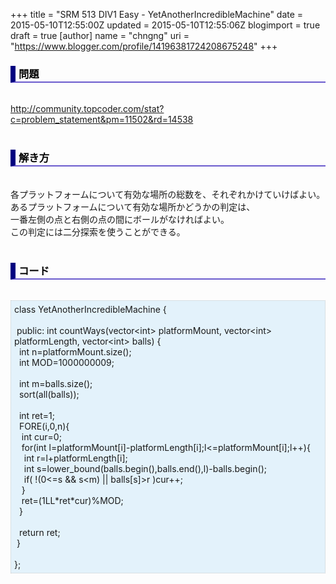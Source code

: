 +++
title = "SRM 513 DIV1 Easy - YetAnotherIncredibleMachine"
date = 2015-05-10T12:55:00Z
updated = 2015-05-10T12:55:06Z
blogimport = true
draft = true
[author]
	name = "chngng"
	uri = "https://www.blogger.com/profile/14196381724208675248"
+++

<div dir="ltr" style="text-align: left;" trbidi="on"><h3 style="border-bottom: 2px solid slateblue; border-left: 8px solid navy; color: black; padding: 0px 0px 1px 5px;">問題 <br /></h3><br /><a href="http://community.topcoder.com/stat?c=problem_statement&amp;pm=11502&amp;rd=14538" target="_blank">http://community.topcoder.com/stat?c=problem_statement&amp;pm=11502&amp;rd=14538</a><br /><br /><h3 style="border-bottom: 2px solid slateblue; border-left: 8px solid navy; color: black; padding: 0px 0px 1px 5px;">解き方 </h3><br />各プラットフォームについて有効な場所の総数を、それぞれかけていけばよい。<br />あるプラットフォームについて有効な場所かどうかの判定は、<br />一番左側の点と右側の点の間にボールがなければよい。<br />この判定には二分探索を使うことができる。<br /><br /><h3 style="border-bottom: 2px solid slateblue; border-left: 8px solid navy; color: black; padding: 0px 0px 1px 5px;">コード </h3><br /><div style="background-color: #e3f2fb; border: 1px dotted #CCCCCC; padding: 5px;">class YetAnotherIncredibleMachine {<br /><br /><span class="Apple-tab-span" style="white-space: pre;"> </span>public: int countWays(vector&lt;int&gt; platformMount, vector&lt;int&gt; platformLength, vector&lt;int&gt; balls) {<br /><span class="Apple-tab-span" style="white-space: pre;">  </span>int n=platformMount.size();<br /><span class="Apple-tab-span" style="white-space: pre;">  </span>int MOD=1000000009;<br /><br /><span class="Apple-tab-span" style="white-space: pre;">  </span>int m=balls.size();<br /><span class="Apple-tab-span" style="white-space: pre;">  </span>sort(all(balls));<br /><br /><span class="Apple-tab-span" style="white-space: pre;">  </span>int ret=1;<br /><span class="Apple-tab-span" style="white-space: pre;">  </span>FORE(i,0,n){<br /><span class="Apple-tab-span" style="white-space: pre;">   </span>int cur=0;<br /><span class="Apple-tab-span" style="white-space: pre;">   </span>for(int l=platformMount[i]-platformLength[i];l&lt;=platformMount[i];l++){<br /><span class="Apple-tab-span" style="white-space: pre;">    </span>int r=l+platformLength[i];<br /><span class="Apple-tab-span" style="white-space: pre;">    </span>int s=lower_bound(balls.begin(),balls.end(),l)-balls.begin();<br /><span class="Apple-tab-span" style="white-space: pre;">    </span>if( !(0&lt;=s &amp;&amp; s&lt;m) || balls[s]&gt;r )cur++;<br /><span class="Apple-tab-span" style="white-space: pre;">   </span>}<br /><span class="Apple-tab-span" style="white-space: pre;">   </span>ret=(1LL*ret*cur)%MOD;<br /><span class="Apple-tab-span" style="white-space: pre;">  </span>}<br /><br /><span class="Apple-tab-span" style="white-space: pre;">  </span>return ret;<br /><span class="Apple-tab-span" style="white-space: pre;"> </span>}<br /><br />};</div></div>
